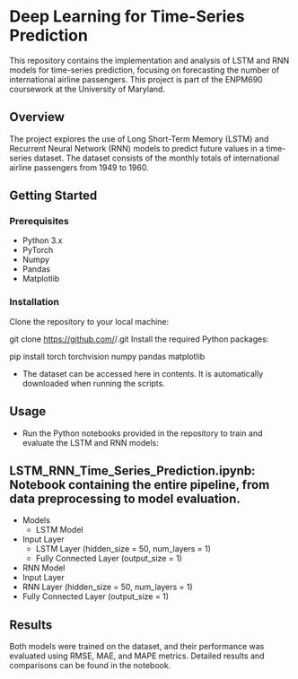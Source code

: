
# Deep Learning for Time-Series Prediction

This repository contains the implementation and analysis of LSTM and RNN models for time-series prediction, focusing on forecasting the number of international airline passengers. This project is part of the ENPM690 coursework at the University of Maryland.

## Overview

The project explores the use of Long Short-Term Memory (LSTM) and Recurrent Neural Network (RNN) models to predict future values in a time-series dataset. The dataset consists of the monthly totals of international airline passengers from 1949 to 1960.

## Getting Started

### Prerequisites

- Python 3.x
- PyTorch
- Numpy
- Pandas
- Matplotlib

### Installation

Clone the repository to your local machine:


git clone https://github.com/<your-username>/<your-repository>.git
Install the required Python packages:


pip install torch torchvision numpy pandas matplotlib

- The dataset can be accessed here in contents. It is automatically downloaded when running the scripts.

## Usage
- Run the Python notebooks provided in the repository to train and evaluate the LSTM and RNN models:

## LSTM_RNN_Time_Series_Prediction.ipynb: Notebook containing the entire pipeline, from data preprocessing to model evaluation.
- Models
  - LSTM Model
- Input Layer
  - LSTM Layer (hidden_size = 50, num_layers = 1)
  - Fully Connected Layer (output_size = 1)
- RNN Model
 - Input Layer
 - RNN Layer (hidden_size = 50, num_layers = 1)
 - Fully Connected Layer (output_size = 1)

## Results
Both models were trained on the dataset, and their performance was evaluated using RMSE, MAE, and MAPE metrics. Detailed results and comparisons can be found in the notebook.



